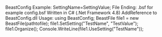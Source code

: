 BeastConfig
Example: SettingName=SettingValue;
File Ending: .bsf for example config.bsf
Written in C# (.Net Framework 4.8)
AddReference to BeastConfig.dll
Usage:
    using BeastConfig;
    BeastFile file1 = new BeastFile(pathtofile);
    file1.SetSetting("TestName", "TestValue");
    file1.Organize();
    Console.WriteLine(file1.UseSetting("TestName"));